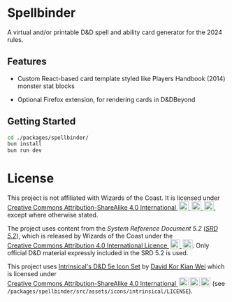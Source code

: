 # Spellbinder

A virtual and/or printable D&D spell and ability card generator for the 2024 rules.

## Features

<!-- - 3×3 card layout per A4 sheet -->
- Custom React-based card template styled like Players Handbook (2014) monster stat blocks
<!-- - Exports ready-to-print HTML or PDF -->
- Optional Firefox extension, for rendering cards in D&DBeyond

## Getting Started

```bash
cd ./packages/spellbinder/
bun install
bun run dev
```

# License

<p>This project is not affiliated with Wizards of the Coast. It is licensed under
    <a href="https://creativecommons.org/licenses/by-sa/4.0/?ref=chooser-v1" target="_blank" rel="license noopener noreferrer" style="display:inline-block;">
        Creative Commons Attribution-ShareAlike 4.0 International
        <img style="height:22px!important;margin-left:3px;vertical-align:text-bottom;" src="https://mirrors.creativecommons.org/presskit/icons/cc.svg?ref=chooser-v1" alt="">
        <img style="height:22px!important;margin-left:3px;vertical-align:text-bottom;" src="https://mirrors.creativecommons.org/presskit/icons/by.svg?ref=chooser-v1" alt="">
        <img style="height:22px!important;margin-left:3px;vertical-align:text-bottom;" src="https://mirrors.creativecommons.org/presskit/icons/sa.svg?ref=chooser-v1" alt="">
    </a>,
    except where otherwise stated.
</p>

<p>The project uses content from the <em>System Reference Document 5.2</em> (<a href="https://www.dndbeyond.com/srd"><em>SRD 5.2</em></a>), which is released by Wizards of the Coast under the
    <a href="https://creativecommons.org/licenses/by-sa/4.0/?ref=chooser-v1" target="_blank" rel="license noopener noreferrer" style="display:inline-block;">
        Creative Commons Attribution 4.0 International Licence
        <img style="height:22px!important;margin-left:3px;vertical-align:text-bottom;" src="https://mirrors.creativecommons.org/presskit/icons/cc.svg?ref=chooser-v1" alt="">
        <img style="height:22px!important;margin-left:3px;vertical-align:text-bottom;" src="https://mirrors.creativecommons.org/presskit/icons/by.svg?ref=chooser-v1" alt="">
    </a>.
    Only official D&amp;D material expressly included in the SRD 5.2 is used.
</p>

<p xmlns:cc="http://creativecommons.org/ns#" xmlns:dct="http://purl.org/dc/terms/">
    This project uses
    <a property="dct:title" rel="cc:attributionURL" href="https://github.com/intrinsical/tw-dnd/tree/main/icons">Intrinsical's D&D 5e Icon Set</a>
    by
    <a rel="cc:attributionURL dct:creator" property="cc:attributionName" href="https://github.com/intrinsical">David Kor Kian Wei</a>
    which is licensed under
    <a href="https://creativecommons.org/licenses/by-sa/4.0/?ref=chooser-v1" target="_blank" rel="license noopener noreferrer" style="display:inline-block;">Creative Commons Attribution-ShareAlike 4.0 International <img style="height:22px!important;margin-left:3px;vertical-align:text-bottom;" src="https://mirrors.creativecommons.org/presskit/icons/cc.svg?ref=chooser-v1" alt=""><img style="height:22px!important;margin-left:3px;vertical-align:text-bottom;" src="https://mirrors.creativecommons.org/presskit/icons/by.svg?ref=chooser-v1" alt=""><img style="height:22px!important;margin-left:3px;vertical-align:text-bottom;" src="https://mirrors.creativecommons.org/presskit/icons/sa.svg?ref=chooser-v1" alt=""></a>
    (see <code>/packages/spellbinder/src/assets/icons/intrinsical/LICENSE</code>).
</p>
